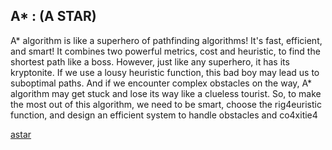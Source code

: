 ## A* : (A STAR)

A* algorithm is like a superhero of pathfinding algorithms! It's fast, efficient, and smart! It combines two powerful metrics, cost and heuristic, to find the shortest path like a boss. However, just like any superhero, it has its kryptonite. If we use a lousy heuristic function, this bad boy may lead us to suboptimal paths. And if we encounter complex obstacles on the way, A* algorithm may get stuck and lose its way like a clueless tourist. So, to make the most out of this algorithm, we need to be smart, choose the rig4euristic function, and design an efficient system to handle obstacles and co4xitie4

[astar](Src/astar.png)